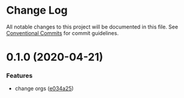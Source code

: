 # Change Log

All notable changes to this project will be documented in this file.
See [Conventional Commits](https://conventionalcommits.org) for commit guidelines.

# 0.1.0 (2020-04-21)


### Features

* change orgs ([e034a25](https://github.com/zxeryu/start/commit/e034a252937ead99497ea94853d422a77d4e4ac7))
